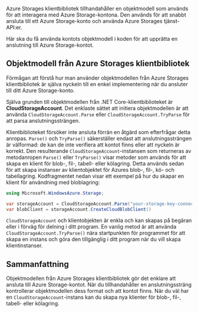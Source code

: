 Azure Storages klientbibliotek tillhandahåller en objektmodell som används för att interagera med Azure Storage-kontona. Den används för att snabbt ansluta till ett Azure Storage-konto och använda Azure Storages tjänst-API:er.

Här ska du få använda kontots objektmodell i koden för att upprätta en anslutning till Azure Storage-kontot.

## <a name="azure-storage-client-library-object-model"></a>Objektmodell från Azure Storages klientbibliotek

Förmågan att förstå hur man använder objektmodellen från Azure Storages klientbibliotek är själva nyckeln till en enkel implementering när du ansluter till ditt Azure Storage-konto.

Själva grunden till objektmodellen från .NET Core-klientbiblioteket är **CloudStorageAccount**. Det enklaste sättet att initiera objektmodellen är att använda `CloudStorageAccount.Parse` eller `CloudStorageAccount.TryParse` för att parsa anslutningssträngen.

Klientbiblioteket försöker inte ansluta förrän en åtgärd som efterfrågar detta anropas. `Parse()` och `TryParse()` säkerställer endast att anslutningssträngen är välformad: de kan de inte verifiera att kontot finns eller att nyckeln är korrekt. Den resulterande `CloudStorageAccount`-instansen som returneras av metodanropen `Parse()` eller `TryParse()` visar metoder som används för att skapa en klient för blob-, fil-, tabell- eller kölagring. Detta används sedan för att skapa instanser av klientobjektet för Azures blob-, fil-, kö- och tabellagring. Kodfragmentet nedan visar ett exempel på hur du skapar en klient för användning med bloblagring:

```c#
using Microsoft.WindowsAzure.Storage;

var storageAccount = CloudStorageAccount.Parse("your-storage-key-connection-string");
var blobClient = storageAccount.CreateCloudBlobClient()
```

`CloudStorageAccount` och klientobjekten är enkla och kan skapas på begäran eller i förväg för delning i ditt program. En vanlig metod är att använda `CloudStorageAccount.TryParse()` nära startpunkten för programmet för att skapa en instans och göra den tillgänglig i ditt program när du vill skapa klientinstanser.

## <a name="summary"></a>Sammanfattning

Objektmodellen från Azure Storages klientbibliotek gör det enklare att ansluta till Azure Storage-kontot. När du tillhandahåller en anslutningssträng kontrollerar objektmodellen dess format och att kontot finns. När du väl har en `CloudStorageAccount`-instans kan du skapa nya klienter för blob-, fil-, tabell- eller kölagring.
